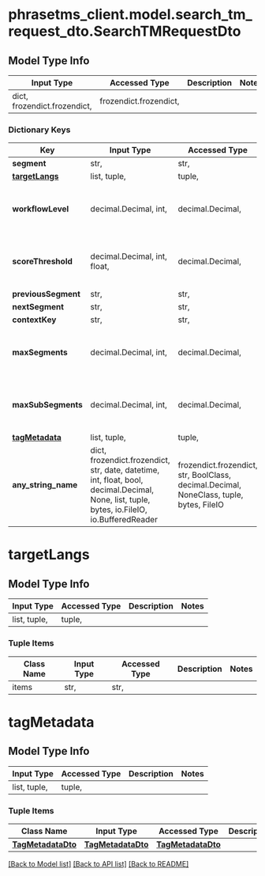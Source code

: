 # phrasetms_client.model.search_tm_request_dto.SearchTMRequestDto

## Model Type Info

| Input Type                   | Accessed Type          | Description | Notes |
| ---------------------------- | ---------------------- | ----------- | ----- |
| dict, frozendict.frozendict, | frozendict.frozendict, |             |

### Dictionary Keys

| Key                             | Input Type                                                                                                                                  | Accessed Type                                                                           | Description                                                        | Notes                                     |
| ------------------------------- | ------------------------------------------------------------------------------------------------------------------------------------------- | --------------------------------------------------------------------------------------- | ------------------------------------------------------------------ | ----------------------------------------- |
| **segment**                     | str,                                                                                                                                        | str,                                                                                    |                                                                    |
| **[targetLangs](#targetLangs)** | list, tuple,                                                                                                                                | tuple,                                                                                  |                                                                    |
| **workflowLevel**               | decimal.Decimal, int,                                                                                                                       | decimal.Decimal,                                                                        |                                                                    | [optional] value must be a 32 bit integer |
| **scoreThreshold**              | decimal.Decimal, int, float,                                                                                                                | decimal.Decimal,                                                                        |                                                                    | [optional] value must be a 64 bit float   |
| **previousSegment**             | str,                                                                                                                                        | str,                                                                                    |                                                                    | [optional]                                |
| **nextSegment**                 | str,                                                                                                                                        | str,                                                                                    |                                                                    | [optional]                                |
| **contextKey**                  | str,                                                                                                                                        | str,                                                                                    |                                                                    | [optional]                                |
| **maxSegments**                 | decimal.Decimal, int,                                                                                                                       | decimal.Decimal,                                                                        | Default: 5                                                         | [optional] value must be a 32 bit integer |
| **maxSubSegments**              | decimal.Decimal, int,                                                                                                                       | decimal.Decimal,                                                                        | Default: 5                                                         | [optional] value must be a 32 bit integer |
| **[tagMetadata](#tagMetadata)** | list, tuple,                                                                                                                                | tuple,                                                                                  |                                                                    | [optional]                                |
| **any_string_name**             | dict, frozendict.frozendict, str, date, datetime, int, float, bool, decimal.Decimal, None, list, tuple, bytes, io.FileIO, io.BufferedReader | frozendict.frozendict, str, BoolClass, decimal.Decimal, NoneClass, tuple, bytes, FileIO | any string name can be used but the value must be the correct type | [optional]                                |

# targetLangs

## Model Type Info

| Input Type   | Accessed Type | Description | Notes |
| ------------ | ------------- | ----------- | ----- |
| list, tuple, | tuple,        |             |

### Tuple Items

| Class Name | Input Type | Accessed Type | Description | Notes |
| ---------- | ---------- | ------------- | ----------- | ----- |
| items      | str,       | str,          |             |

# tagMetadata

## Model Type Info

| Input Type   | Accessed Type | Description | Notes |
| ------------ | ------------- | ----------- | ----- |
| list, tuple, | tuple,        |             |

### Tuple Items

| Class Name                              | Input Type                              | Accessed Type                           | Description | Notes |
| --------------------------------------- | --------------------------------------- | --------------------------------------- | ----------- | ----- |
| [**TagMetadataDto**](TagMetadataDto.md) | [**TagMetadataDto**](TagMetadataDto.md) | [**TagMetadataDto**](TagMetadataDto.md) |             |

[[Back to Model list]](../../README.md#documentation-for-models) [[Back to API list]](../../README.md#documentation-for-api-endpoints) [[Back to README]](../../README.md)
